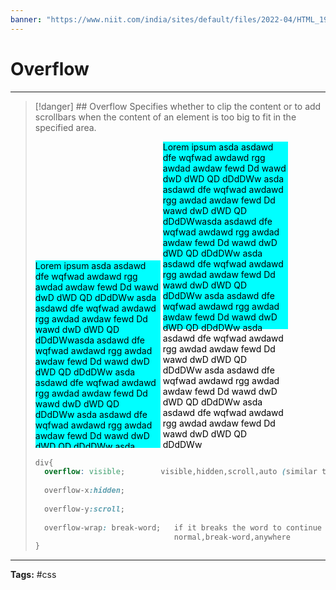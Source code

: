 ```yaml
---
banner: "https://www.niit.com/india/sites/default/files/2022-04/HTML_1920x565px.jpg"
---
```


# Overflow
<hr> 

> [!danger] ## Overflow
> Specifies whether to clip the content or to add scrollbars when the content of an element is too big to fit in the specified area.
> <div style="display:inline-block;background:cyan;color:black;width:200px; height:300px;overflow-y:auto;">Lorem ipsum asda asdawd dfe wqfwad awdawd rgg awdad awdaw fewd Dd wawd dwD dWD QD dDdDWw asda asdawd dfe wqfwad awdawd rgg awdad awdaw fewd Dd wawd dwD dWD QD dDdDWwasda asdawd dfe wqfwad awdawd rgg awdad awdaw fewd Dd wawd dwD dWD QD dDdDWw asda asdawd dfe wqfwad awdawd rgg awdad awdaw fewd Dd wawd dwD dWD QD dDdDWw asda asdawd dfe wqfwad awdawd rgg awdad awdaw fewd Dd wawd dwD dWD QD dDdDWw asda asdawd dfe wqfwad awdawd rgg awdad awdaw fewd Dd wawd dwD dWD QD dDdDWw asda asdawd dfe wqfwad awdawd rgg awdad awdaw fewd Dd wawd dwD dWD QD dDdDWw asda asdawd dfe wqfwad awdawd rgg awdad awdaw fewd Dd wawd dwD dWD QD dDdDWw</div>
> <div style="display:inline-block;background:cyan;color:black;width:200px; height:300px;overflow-y:visible;">Lorem ipsum asda asdawd dfe wqfwad awdawd rgg awdad awdaw fewd Dd wawd dwD dWD QD dDdDWw asda asdawd dfe wqfwad awdawd rgg awdad awdaw fewd Dd wawd dwD dWD QD dDdDWwasda asdawd dfe wqfwad awdawd rgg awdad awdaw fewd Dd wawd dwD dWD QD dDdDWw asda asdawd dfe wqfwad awdawd rgg awdad awdaw fewd Dd wawd dwD dWD QD dDdDWw asda asdawd dfe wqfwad awdawd rgg awdad awdaw fewd Dd wawd dwD dWD QD dDdDWw asda asdawd dfe wqfwad awdawd rgg awdad awdaw fewd Dd wawd dwD dWD QD dDdDWw asda asdawd dfe wqfwad awdawd rgg awdad awdaw fewd Dd wawd dwD dWD QD dDdDWw asda asdawd dfe wqfwad awdawd rgg awdad awdaw fewd Dd wawd dwD dWD QD dDdDWw</div>
> 
> ```css
> div{
> 	overflow: visible;        visible,hidden,scroll,auto (similar to scroll)
> 	
> 	overflow-x:hidden;
> 	
> 	overflow-y:scroll;
> 	
> 	overflow-wrap: break-word;   if it breaks the word to continue it next line
> 								 normal,break-word,anywhere
> }
> ```
<hr>
<b>Tags:</b> #css 